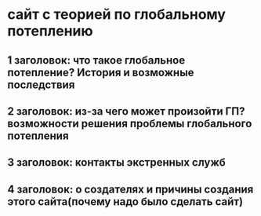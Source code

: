 # сайт с теорией по глобальному потеплению
## 1 заголовок: что такое глобальное потепление? История и возможные последствия ##
## 2 заголовок: из-за чего может произойти ГП? возможности решения проблемы глобального потепления ##
## 3 заголовок: контакты экстренных служб ##
## 4 заголовок: о создателях и причины создания этого сайта(почему надо было сделать сайт) ##
